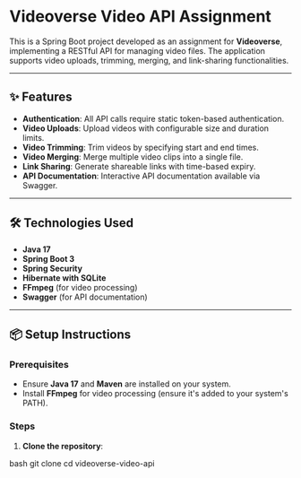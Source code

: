# Videoverse Video API Assignment

This is a Spring Boot project developed as an assignment for **Videoverse**, implementing a RESTful API for managing video files. The application supports video uploads, trimming, merging, and link-sharing functionalities.

---

## ✨ Features

- **Authentication**: All API calls require static token-based authentication.
- **Video Uploads**: Upload videos with configurable size and duration limits.
- **Video Trimming**: Trim videos by specifying start and end times.
- **Video Merging**: Merge multiple video clips into a single file.
- **Link Sharing**: Generate shareable links with time-based expiry.
- **API Documentation**: Interactive API documentation available via Swagger.

---

## 🛠️ Technologies Used

- **Java 17**
- **Spring Boot 3**
- **Spring Security**
- **Hibernate with SQLite**
- **FFmpeg** (for video processing)
- **Swagger** (for API documentation)

---

## 📦 Setup Instructions

### Prerequisites

- Ensure **Java 17** and **Maven** are installed on your system.
- Install **FFmpeg** for video processing (ensure it's added to your system's PATH).

### Steps

1. **Clone the repository**:

bash
git clone <repository-url>
cd videoverse-video-api